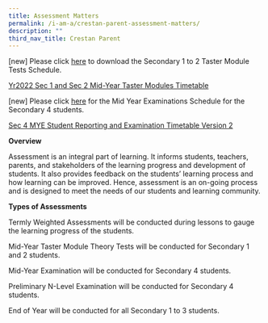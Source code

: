 ```yaml
---
title: Assessment Matters
permalink: /i-am-a/crestan-parent-assessment-matters/
description: ""
third_nav_title: Crestan Parent
---
```

\[new\] Please click [here](/files/Yr2022%20Sec%201%20and%20Sec%202%20Mid-Year%20Taster%20Modules%20Timetable.pdf) to download the Secondary 1 to 2 Taster Module Tests Schedule.

[Yr2022 Sec 1 and Sec 2 Mid-Year Taster Modules Timetable](/files/Yr2022%20Sec%201%20and%20Sec%202%20Mid-Year%20Taster%20Modules%20Timetable.pdf)

\[new\] Please click [here](/files/Sec%204%20MYE%20Student%20Reporting%20and%20Examination%20Timetable%20Version%202.pdf) for the Mid Year Examinations Schedule for the Secondary 4 students.

[Sec 4 MYE Student Reporting and Examination Timetable Version 2](/files/Sec%204%20MYE%20Student%20Reporting%20and%20Examination%20Timetable%20Version%202.pdf)


**Overview**

Assessment is an integral part of learning. It informs students, teachers, parents, and stakeholders of the learning progress and development of students. It also provides feedback on the students’ learning process and how learning can be improved. Hence, assessment is an on-going process and is designed to meet the needs of our students and learning community.

**Types of Assessments**

Termly Weighted Assessments will be conducted during lessons to gauge the learning progress of the students.

Mid-Year Taster Module Theory Tests will be conducted for Secondary 1 and 2 students.

Mid-Year Examination will be conducted for Secondary 4 students.

Preliminary N-Level Examination will be conducted for Secondary 4 students.

End of Year will be conducted for all Secondary 1 to 3 students.